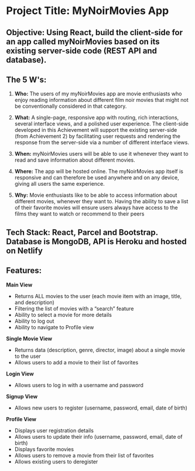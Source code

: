 # **Project Title: MyNoirMovies App**

## **Objective:**  Using React, build the client-side for an app called myNoirMovies based on its existing server-side code (REST API and database).

## **The 5 W's:**
1. **Who:** The users of my myNoirMovies app are movie enthusiasts who enjoy reading information about different film noir movies that might not be conventionally considered in that category.

2. **What:** A single-page, responsive app with routing, rich interactions, several interface views, and a polished user experience. The client-side developed in this Achievement will support the existing server-side (from Achievement 2) by facilitating user requests and rendering the response from the server-side via a number of different interface views.

3. **When:** myNoirMovies users will be able to use it whenever they want to read and save information about different movies.

4. **Where:** The app will be hosted online. The myNoirMovies app itself is responsive and can therefore be used anywhere and on any device, giving all users the same experience.

5. **Why:** Movie enthusiasts like to be able to access information about different movies, whenever they want to. Having the ability to save a list of their favorite movies will ensure users always have access to the films they want to watch or recommend to their peers

## **Tech Stack:** React, Parcel and Bootstrap. Database is MongoDB, API is Heroku and hosted on Netlify

## **Features:**
**Main View**
+ Returns ALL movies to the user (each movie item with an image, title, and description)
+ Filtering the list of movies with a “search” feature
+ Ability to select a movie for more details
+ Ability to log out
+ Ability to navigate to Profile view
 
**Single Movie View**
+ Returns data (description, genre, director, image) about a single movie to the user
+ Allows users to add a movie to their list of favorites
 
**Login View**
+ Allows users to log in with a username and password
 
**Signup View**
+ Allows new users to register (username, password, email, date of birth)
 
**Profile View**
+ Displays user registration details
+ Allows users to update their info (username, password, email, date of birth)
+ Displays favorite movies
+ Allows users to remove a movie from their list of favorites
+ Allows existing users to deregister


